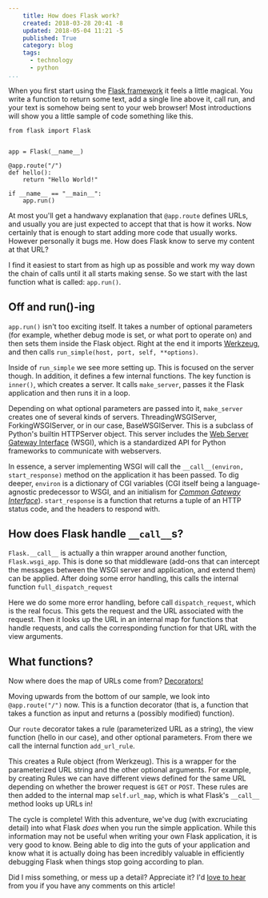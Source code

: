 ```yaml
---
    title: How does Flask work?
    created: 2018-03-28 20:41 -8
    updated: 2018-05-04 11:21 -5
    published: True
    category: blog
    tags:
      - technology
      - python
...
```


When you first start using the [Flask framework](http://flask.pocoo.org/) it
feels a little magical. You write a function to return some text, add a single
line above it, call run, and your text is somehow being sent to your web
browser! Most introductions will show you a little sample of code something
like this.

```python3
from flask import Flask


app = Flask(__name__)
 
@app.route("/")
def hello():
    return "Hello World!"
 
if __name__ == "__main__":
    app.run()
```

At most you'll get a handwavy explanation that `@app.route` defines URLs, and
usually you are just expected to accept that that is how it works. Now
certainly that is enough to start adding more code that usually works. However
personally it bugs me. How does Flask know to serve my content at that URL?

I find it easiest to start from as high up as possible and work my way down the
chain of calls until it all starts making sense. So we start with the last
function what is called: `app.run()`.

## Off and run()-ing

`app.run()` isn't too exciting itself. It takes a number of optional parameters
(for example, whether debug mode is set, or what port to operate on) and then
sets them inside the Flask object. Right at the end it imports
[Werkzeug](http://werkzeug.pocoo.org/), and then calls `run_simple(host, port,
self, **options)`.

Inside of `run_simple` we see more setting up. This is focused on the server
though. In addition, it defines a few internal functions. The key function is
`inner()`, which creates a server. It calls `make_server`, passes it the Flask
application and then runs it in a loop.

Depending on what optional parameters are passed into it, `make_server` creates
one of several kinds of servers. ThreadingWSGIServer, ForkingWSGIServer, or in
our case, BaseWSGIServer. This is a subclass of Python's builtin HTTPServer
object. This server includes the [Web Server Gateway
Interface](https://en.wikipedia.org/wiki/Web_Server_Gateway_Interface) (WSGI),
which is a standardized API for Python frameworks to communicate with
webservers.

In essence, a server implementing WSGI will call the `__call__(environ,
start_response)` method on the application it has been passed. To dig deeper,
`environ` is a dictionary of CGI variables (CGI itself being a
language-agnostic predecessor to WSGI, and an initialism for [_Common Gateway
Interface_](https://en.wikipedia.org/wiki/Common_Gateway_Interface)).
`start_response` is a function that returns a tuple of an HTTP status code, and
the headers to respond with.

## How does Flask handle `__call__`s?

`Flask.__call__` is actually a thin wrapper around another function,
`Flask.wsgi_app`. This is done so that middleware (add-ons that can intercept
the messages between the WSGI server and application, and extend them) can be
applied.  After doing some error handling, this calls the internal function
`full_dispatch_request`

Here we do some more error handling, before call `dispatch_request`, which is
the real focus. This gets the request and the URL associated with the request.
Then it looks up the URL in an internal map for functions that handle requests,
and calls the corresponding function for that URL with the view arguments.

## What functions?

Now where does the map of URLs come from?
[Decorators!](https://en.wikipedia.org/wiki/Decorator_pattern)

Moving upwards from the bottom of our sample, we look into `@app.route("/")`
now.  This is a function decorator (that is, a function that takes a function
as input and returns a (possibly modified) function).

Our `route` decorator takes a rule (parameterized URL as a string), the view
function (hello in our case), and other optional parameters. From there we call
the internal function `add_url_rule`.

This creates a Rule object (from Werkzeug). This is a wrapper for the
parameterized URL string and the other optional arguments. For example, by
creating Rules we can have different views defined for the same URL depending
on whether the brower request is `GET` or `POST`. These rules are then added to
the internal map `self.url_map`, which is what Flask's `__call__` method looks
up URLs in!


The cycle is complete! With this adventure, we've dug (with excruciating
detail) into what Flask _does_ when you run the simple application. While this
information may not be useful when writing your own Flask application, it is
very good to know. Being able to dig into the guts of your application and know
what it is actually doing has been incredibly valuable in efficiently debugging
Flask when things stop going according to plan.

Did I miss something, or mess up a detail? Appreciate it? I'd [love to
hear](mailto:blog@ckuhl.com) from you if you have any comments on this article!

